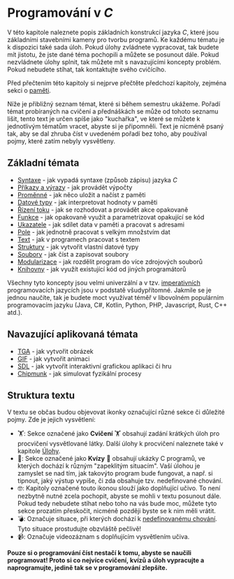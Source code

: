 # Programování v *C*
V této kapitole naleznete popis základních konstrukcí jazyka *C*, které jsou základními
stavebními kameny pro tvorbu programů. Ke každému tématu je k dispozici také sada úloh. Pokud úlohy
zvládnete vypracovat, tak budete mít jistotu, že jste dané téma pochopili a můžete se posunout dále.
Pokud nezvládnete úlohy splnit, tak můžete mít s navazujícími koncepty problém. Pokud nebudete
stíhat, tak kontaktujte svého cvičícího.

Před přečtením této kapitoly si nejprve přečtěte předchozí kapitoly, zejména sekci o
[paměti](../uvod/pamet.md).

Níže je přibližný seznam témat, které si během semestru ukážeme. Pořadí témat probíraných na cvičení
a přednáškách se může od tohoto seznamu lišit, tento text je určen spíše jako "kuchařka", ve které
se můžete k jednotlivým tématům vracet, abyste si je připomněli. Text je nicméně psaný tak, aby se
dal zhruba číst v uvedeném pořadí bez toho, aby používal pojmy, které zatím nebyly vysvětleny.

## Základní témata

- [Syntaxe](syntaxe.md) - jak vypadá syntaxe (způsob zápisu) jazyka *C*
- [Příkazy a výrazy](prikazy_vyrazy.md) - jak provádět výpočty
- [Proměnné](promenne/promenne.md) - jak něco uložit a načíst z paměti
- [Datové typy](datove_typy/datove_typy.md) - jak interpretovat hodnoty v paměti
- [Řízení toku](rizeni_toku/rizeni_toku.md) - jak se rozhodovat a provádět akce opakovaně
- [Funkce](funkce/funkce.md) - jak opakovaně využít a parametrizovat opakující se kód
- [Ukazatele](prace_s_pameti/ukazatele.md) - jak sdílet data v paměti a pracovat s adresami
- [Pole](pole/pole.md) - jak jednotně pracovat s velkým množstvím dat
- [Text](text/text.md) - jak v programech pracovat s textem
- [Struktury](struktury/vlastni_datove_typy.md) - jak vytvořit vlastní datové typy
- [Soubory](soubory/soubory.md) - jak číst a zapisovat soubory
- [Modularizace](modularizace/modularizace.md) - jak rozdělit program do více zdrojových souborů
- [Knihovny](modularizace/knihovny.md) - jak využít existující kód od jiných programátorů

Všechny tyto koncepty jsou velmi univerzální a v
tzv. [imperativních](https://cs.wikipedia.org/wiki/Imperativn%C3%AD_programov%C3%A1n%C3%AD)
programovacích jazycích jsou v podstatě všudypřítomné. Jakmile se je jednou naučíte, tak je budete
moct využívat téměř v libovolném populárním programovacím jazyku (Java, C#, Kotlin, Python, PHP,
Javascript, Rust, C++ atd.).

## Navazující aplikovaná témata

- [TGA](aplikovane_ulohy/tga.md) - jak vytvořit obrázek
- [GIF](aplikovane_ulohy/gif.md) - jak vytvořit animaci
- [SDL](aplikovane_ulohy/sdl.md) - jak vytvořit interaktivní grafickou aplikaci či hru
- [Chipmunk](aplikovane_ulohy/chipmunk.md) - jak simulovat fyzikální procesy

## Struktura textu
V textu se občas budou objevovat ikonky označující různé sekce či důležité pojmy. Zde je jejich vysvětlení:
- 🏋: Sekce označené jako **Cvičení** 🏋 obsahují zadání krátkých úloh pro procvičení vysvětlované látky. Další úlohy k
procvičení naleznete také v kapitole [Úlohy](../ulohy/ulohy.md).
- 🤔: Sekce označené jako **Kvízy** 🤔 obsahují ukázky C programů, ve kterých dochází k různým "zapeklitým situacím".
Vaší úlohou je zamyslet se nad tím, jak takovýto program bude fungovat, a např. si tipnout, jaký výstup vypíše,
či zda obsahuje tzv. nedefinované chování.
- 🤓: Kapitoly označené touto ikonou slouží jako doplňující učivo. To není nezbytně nutné zcela pochopit, abyste se mohli
v textu posunout dále. Pokud tedy nebudete stíhat nebo toho na vás bude moc, můžete tyto sekce prozatím přeskočit, nicméně
později byste se k nim měli vrátit.
- 💣: Označuje situace, při kterých dochází k [nedefinovanému chování](../ruzne/nedefinovane_chovani.md). Tyto situace
prostudujte obzvláště pečlivě!
- 📹: Označuje videozáznam s doplňujícím vysvětlením učiva.

**Pouze si o programování číst nestačí k tomu, abyste se naučili programovat! Proto si co nejvíce cvičení, kvízů a úloh
vypracujte a naprogramujte, jedině tak se v programování zlepšíte.**
